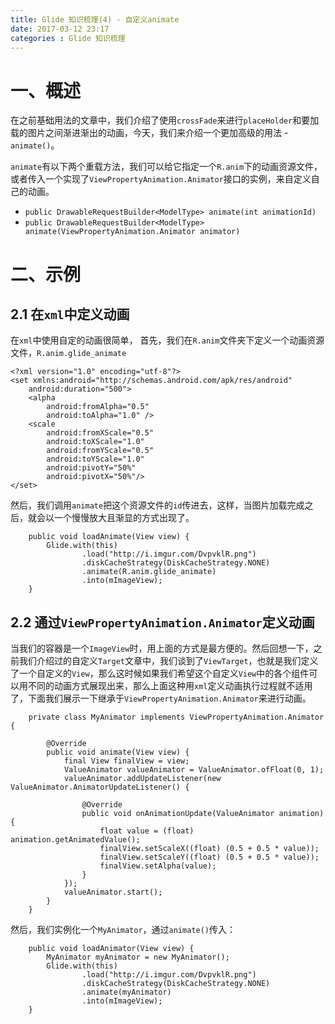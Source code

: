 ```yaml
---
title: Glide 知识梳理(4) - 自定义animate
date: 2017-03-12 23:17
categories : Glide 知识梳理
---
```

# 一、概述
在之前基础用法的文章中，我们介绍了使用`crossFade`来进行`placeHolder`和要加载的图片之间渐进渐出的动画，今天，我们来介绍一个更加高级的用法 - `animate()`。

`animate`有以下两个重载方法，我们可以给它指定一个`R.anim`下的动画资源文件，或者传入一个实现了`ViewPropertyAnimation.Animator`接口的实例，来自定义自己的动画。
- `public DrawableRequestBuilder<ModelType> animate(int animationId)`
- `public DrawableRequestBuilder<ModelType> animate(ViewPropertyAnimation.Animator animator)`

# 二、示例
## 2.1 在`xml`中定义动画
在`xml`中使用自定的动画很简单，
首先，我们在`R.anim`文件夹下定义一个动画资源文件，`R.anim.glide_animate`
```
<?xml version="1.0" encoding="utf-8"?>
<set xmlns:android="http://schemas.android.com/apk/res/android"
    android:duration="500">
    <alpha
        android:fromAlpha="0.5"
        android:toAlpha="1.0" />
    <scale
        android:fromXScale="0.5"
        android:toXScale="1.0"
        android:fromYScale="0.5"
        android:toYScale="1.0"
        android:pivotY="50%"
        android:pivotX="50%"/>
</set>
```
然后，我们调用`animate`把这个资源文件的`id`传进去，这样，当图片加载完成之后，就会以一个慢慢放大且渐显的方式出现了。
```
    public void loadAnimate(View view) {
        Glide.with(this)
                .load("http://i.imgur.com/DvpvklR.png")
                .diskCacheStrategy(DiskCacheStrategy.NONE)
                .animate(R.anim.glide_animate)
                .into(mImageView);
    }
```
## 2.2 通过`ViewPropertyAnimation.Animator`定义动画
当我们的容器是一个`ImageView`时，用上面的方式是最方便的。然后回想一下，之前我们介绍过的自定义`Target`文章中，我们谈到了`ViewTarget`，也就是我们定义了一个自定义的`View`，那么这时候如果我们希望这个自定义`View`中的各个组件可以用不同的动画方式展现出来，那么上面这种用`xml`定义动画执行过程就不适用了，下面我们展示一下继承于`ViewPropertyAnimation.Animator`来进行动画。
```
    private class MyAnimator implements ViewPropertyAnimation.Animator {

        @Override
        public void animate(View view) {
            final View finalView = view;
            ValueAnimator valueAnimator = ValueAnimator.ofFloat(0, 1);
            valueAnimator.addUpdateListener(new ValueAnimator.AnimatorUpdateListener() {

                @Override
                public void onAnimationUpdate(ValueAnimator animation) {
                    float value = (float) animation.getAnimatedValue();
                    finalView.setScaleX((float) (0.5 + 0.5 * value));
                    finalView.setScaleY((float) (0.5 + 0.5 * value));
                    finalView.setAlpha(value);
                }
            });
            valueAnimator.start();
        }
    }
```
然后，我们实例化一个`MyAnimator`，通过`animate()`传入：
```
    public void loadAnimator(View view) {
        MyAnimator myAnimator = new MyAnimator();
        Glide.with(this)
                .load("http://i.imgur.com/DvpvklR.png")
                .diskCacheStrategy(DiskCacheStrategy.NONE)
                .animate(myAnimator)
                .into(mImageView);
    }
```
